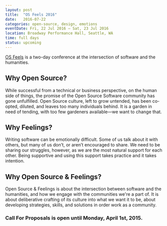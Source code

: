 ```yaml
---
layout: post
title:  "OS Feels 2016"
date:   2016-07-22
categories: open-source, design, emotions
eventDate: Fri, 22 Jul 2016 – Sat, 23 Jul 2016
location: Broadway Performance Hall, Seattle, WA
time: full days
status: upcoming
---
```


[OS Feels](http://osfeels.com/) is a two-day conference at the intersection of software and the humanities.

## Why Open Source?

While successful from a technical or business perspective, on the human side of things, the promise of the Open Source Software community has gone unfulfilled. Open Source culture, left to grow untended, has been co-opted, diluted, and leaves too many individuals behind. It is a garden in need of tending, with too few gardeners available—we want to change that.

## Why Feelings?

Writing software can be emotionally difficult. Some of us talk about it with others, but many of us don’t, or aren’t encouraged to share. We need to be sharing our struggles, however, as we are the most natural support for each other. Being supportive and using this support takes practice and it takes intention.

## Why Open Source & Feelings?

Open Source & Feelings is about the intersection between software and the humanities, and how we engage with the communities we're a part of. It is about deliberative crafting of its culture into what we want it to be, about developing strategies, skills, and solutions in order work as a community.

###  Call For Proposals is open until Monday, April 1st, 2015.
